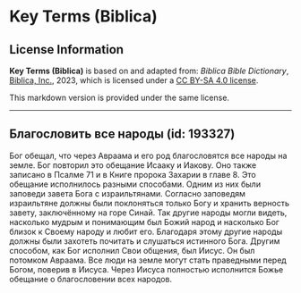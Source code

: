 # Key Terms (Biblica)

## License Information

**Key Terms (Biblica)** is based on and adapted from: _Biblica Bible Dictionary_, [Biblica, Inc.](https://www.biblica.com/), 2023, which is licensed under a [CC BY-SA 4.0 license](https://creativecommons.org/licenses/by-sa/4.0/legalcode.en).

This markdown version is provided under the same license.



--------------------------------

## Благословить все народы (id: 193327)

Бог обещал, что через Авраама и его род благословятся все народы на земле. Бог повторил это обещание Исааку и Иакову. Оно также записано в Псалме 71 и в Книге пророка Захарии в главе 8\. Это обещание исполнилось разными способами. Одним из них были заповеди завета Бога с израильтянами. Согласно заповедям израильтяне должны были поклоняться только Богу и хранить верность завету, заключённому на горе Синай. Так другие народы могли видеть, насколько мудрым и понимающим был Божий народ и насколько Бог близок к Своему народу и любит его. Благодаря этому другие народы должны были захотеть почитать и слушаться истинного Бога. Другим способом, как Бог исполнил Свои общения, был Иисус. Он был потомком Авраама. Все люди на земле могут стать праведными перед Богом, поверив в Иисуса. Через Иисуса полностью исполнится Божье обещание о благословении всех народов. 


